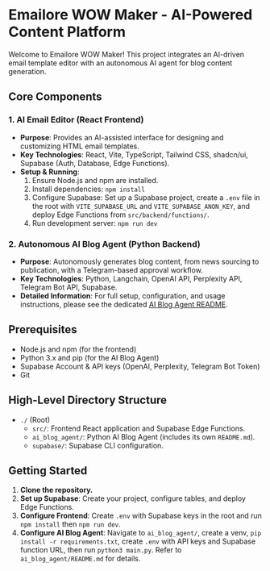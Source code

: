 # Emailore WOW Maker - AI-Powered Content Platform

Welcome to Emailore WOW Maker! This project integrates an AI-driven email template editor with an autonomous AI agent for blog content generation.

## Core Components

### 1. AI Email Editor (React Frontend)

*   **Purpose**: Provides an AI-assisted interface for designing and customizing HTML email templates.
*   **Key Technologies**: React, Vite, TypeScript, Tailwind CSS, shadcn/ui, Supabase (Auth, Database, Edge Functions).
*   **Setup & Running**:
    1.  Ensure Node.js and npm are installed.
    2.  Install dependencies: `npm install`
    3.  Configure Supabase: Set up a Supabase project, create a `.env` file in the root with `VITE_SUPABASE_URL` and `VITE_SUPABASE_ANON_KEY`, and deploy Edge Functions from `src/backend/functions/`.
    4.  Run development server: `npm run dev`

### 2. Autonomous AI Blog Agent (Python Backend)

*   **Purpose**: Autonomously generates blog content, from news sourcing to publication, with a Telegram-based approval workflow.
*   **Key Technologies**: Python, Langchain, OpenAI API, Perplexity API, Telegram Bot API, Supabase.
*   **Detailed Information**: For full setup, configuration, and usage instructions, please see the dedicated [AI Blog Agent README](./ai_blog_agent/README.md).

## Prerequisites

*   Node.js and npm (for the frontend)
*   Python 3.x and pip (for the AI Blog Agent)
*   Supabase Account & API keys (OpenAI, Perplexity, Telegram Bot Token)
*   Git

## High-Level Directory Structure

-   `./` (Root)
    -   `src/`: Frontend React application and Supabase Edge Functions.
    -   `ai_blog_agent/`: Python AI Blog Agent (includes its own `README.md`).
    -   `supabase/`: Supabase CLI configuration.

## Getting Started

1.  **Clone the repository.**
2.  **Set up Supabase**: Create your project, configure tables, and deploy Edge Functions.
3.  **Configure Frontend**: Create `.env` with Supabase keys in the root and run `npm install` then `npm run dev`.
4.  **Configure AI Blog Agent**: Navigate to `ai_blog_agent/`, create a venv, `pip install -r requirements.txt`, create `.env` with API keys and Supabase function URL, then run `python3 main.py`. Refer to `ai_blog_agent/README.md` for details.
